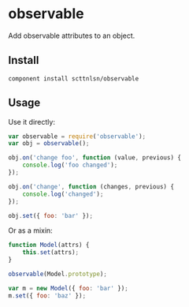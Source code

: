 observable
==========

Add observable attributes to an object.

## Install

    component install scttnlsn/observable

## Usage

Use it directly:

```js
var observable = require('observable');
var obj = observable();

obj.on('change foo', function (value, previous) {
    console.log('foo changed');
});

obj.on('change', function (changes, previous) {
    console.log('changed');
});

obj.set({ foo: 'bar' });
```

Or as a mixin:

```js
function Model(attrs) {
    this.set(attrs);
}

observable(Model.prototype);

var m = new Model({ foo: 'bar' });
m.set({ foo: 'baz' });
```